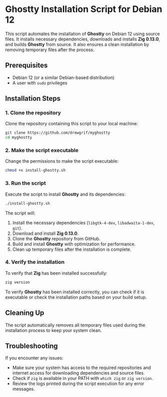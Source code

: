 # Ghostty Installation Script for Debian 12

This script automates the installation of **Ghostty** on Debian 12 using source files. It installs necessary dependencies, downloads and installs **Zig 0.13.0**, and builds **Ghostty** from source. It also ensures a clean installation by removing temporary files after the process.

## Prerequisites

- Debian 12 (or a similar Debian-based distribution)
- A user with `sudo` privileges

## Installation Steps

### 1. Clone the repository

Clone the repository containing this script to your local machine:

```bash
git clone https://github.com/drewgrif/myghostty
cd myghostty
```

### 2. Make the script executable

Change the permissions to make the script executable:

```bash
chmod +x install-ghostty.sh
```

### 3. Run the script

Execute the script to install **Ghostty** and its dependencies:

```bash
./install-ghostty.sh
```

The script will:

1. Install the necessary dependencies (`libgtk-4-dev`, `libadwaita-1-dev`, `git`).
2. Download and install **Zig 0.13.0**.
3. Clone the **Ghostty** repository from GitHub.
4. Build and install **Ghostty** with optimization for performance.
5. Clean up temporary files after the installation is complete.

### 4. Verify the installation

To verify that **Zig** has been installed successfully:

```bash
zig version
```

To verify **Ghostty** has been installed correctly, you can check if it is executable or check the installation paths based on your build setup.

## Cleaning Up

The script automatically removes all temporary files used during the installation process to keep your system clean.

## Troubleshooting

If you encounter any issues:

- Make sure your system has access to the required repositories and internet access for downloading dependencies and source files.
- Check if `zig` is available in your PATH with `which zig` or `zig version`.
- Review the logs printed during the script execution for any error messages.


